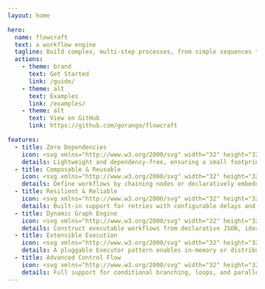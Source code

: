 ```yaml
---
layout: home

hero:
  name: flowcraft
  text: a workflow engine
  tagline: Build complex, multi-step processes, from simple sequences to dynamic AI agents, running in-memory or across distributed systems.
  actions:
    - theme: brand
      text: Get Started
      link: /guide/
    - theme: alt
      text: Examples
      link: /examples/
    - theme: alt
      text: View on GitHub
      link: https://github.com/gorango/flowcraft

features:
  - title: Zero Dependencies
    icon: <svg xmlns="http://www.w3.org/2000/svg" width="32" height="32" viewBox="0 0 24 24"><path fill="currentColor" d="M16 4h-6v2H8v2H4v2H2v2H0v6h2v2h20v-2h2v-6h-2v-2h-2V8h-2V6h-2zm0 2v2h2v4h4v6H2v-6h2v-2h4V8h2V6zm-6 6H8v2h2v2h2v-2h2v-2h2v-2h-2v2h-2v2h-2z"/></svg>
    details: Lightweight and dependency-free, ensuring a small footprint and easy integration.
  - title: Composable & Reusable
    icon: <svg xmlns="http://www.w3.org/2000/svg" width="32" height="32" viewBox="0 0 24 24"><path fill="currentColor" d="M2 2h8v8H7v12H5V10H2zm2 2v4h4V4zm8 1h7.09v9H22v8h-8v-8h3.09V7H12zm4 11v4h4v-4z"/></svg>
    details: Define workflows by chaining nodes or declaratively embedding other flows as nodes.
  - title: Resilient & Reliable
    icon: <svg xmlns="http://www.w3.org/2000/svg" width="32" height="32" viewBox="0 0 24 24"><path fill="currentColor" d="M11 1H9v2h2v2H5v2H3v10h2v2h2v-2H5V7h6v2H9v2h2V9h2V7h2V5h-2V3h-2zm8 4h-2v2h2v10h-6v-2h2v-2h-2v2h-2v2H9v2h2v2h2v2h2v-2h-2v-2h6v-2h2V7h-2z"/></svg>
    details: Built-in support for retries with configurable delays and fallback logic.
  - title: Dynamic Graph Engine
    icon: <svg xmlns="http://www.w3.org/2000/svg" width="32" height="32" viewBox="0 0 24 24"><path fill="currentColor" d="M10 2H2v8h3v12h2V10h3v2h2v2h2v8h8v-8h-8v-2h-2v-2h-2zM4 8V4h4v4zm12 12v-4h4v4z"/></svg>
    details: Construct executable workflows from declarative JSON, ideal for AI agents.
  - title: Extensible Execution
    icon: <svg xmlns="http://www.w3.org/2000/svg" width="32" height="32" viewBox="0 0 24 24"><path fill="currentColor" d="M20 2h-2v4H6v2H4v8h2v2h2v4h8v-2h4v-2h-4v-2h4v-2h-4v-2H8v4H6V8h12V6h2zm-6 18h-4v-6h4z"/></svg>
    details: A pluggable Executor pattern enables in-memory or distributed flows.
  - title: Advanced Control Flow
    icon: <svg xmlns="http://www.w3.org/2000/svg" width="32" height="32" viewBox="0 0 24 24"><path fill="currentColor" d="M3 5V3h2v2zm4 2H5V5h2zm2 2H7V7h2zm2 2H9V9h2zm2 0h-2v2h2v2h2v2h2v2h-2v2h6v-6h-2v2h-2v-2h-2v-2h-2zm2-2v2h-2V9zm2-2v2h-2V7zm0-2v2h2v2h2V3h-6v2zM5 19v-2h2v2zm0 0v2H3v-2zm2-2v-2h2v2z"/></svg>
    details: Full support for conditional branching, loops, and parallel execution.
---
```

